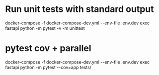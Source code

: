 # Run unit tests with standard output
docker-compose -f docker-compose-dev.yml --env-file .env.dev exec fastapi python -m pytest -v -m unittest

# pytest cov + parallel
docker-compose -f docker-compose-dev.yml --env-file .env.dev exec fastapi python -m pytest --cov=app tests/
